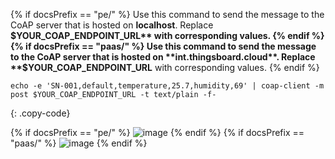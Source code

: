 {% if docsPrefix == "pe/" %}
Use this command to send the message to the CoAP server that is hosted on **localhost**. Replace **$YOUR_COAP_ENDPOINT_URL** with corresponding values.
{% endif %}
{% if docsPrefix == "paas/" %}
Use this command to send the message to the CoAP server that is hosted on **int.thingsboard.cloud**. Replace **$YOUR_COAP_ENDPOINT_URL** with corresponding values.
{% endif %}

```shell
echo -e 'SN-001,default,temperature,25.7,humidity,69' | coap-client -m post $YOUR_COAP_ENDPOINT_URL -t text/plain -f-
```
{: .copy-code}

{% if docsPrefix == "pe/" %}
![image](https://img.thingsboard.io/user-guide/integrations/coap/terminal-text-pe.png)
{% endif %}
{% if docsPrefix == "paas/" %}
![image](https://img.thingsboard.io/user-guide/integrations/coap/terminal-text-paas.png)
{% endif %}